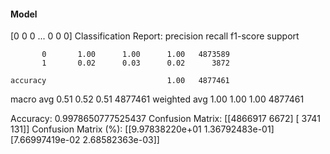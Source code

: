 #### Model
[0 0 0 ... 0 0 0]
Classification Report:
              precision    recall  f1-score   support

           0       1.00      1.00      1.00   4873589
           1       0.02      0.03      0.02      3872

    accuracy                           1.00   4877461
   macro avg       0.51      0.52      0.51   4877461
weighted avg       1.00      1.00      1.00   4877461

Accuracy: 0.9978650777525437
Confusion Matrix:
[[4866917    6672]
 [   3741     131]]
Confusion Matrix (%):
[[9.97838220e+01 1.36792483e-01]
 [7.66997419e-02 2.68582363e-03]]
